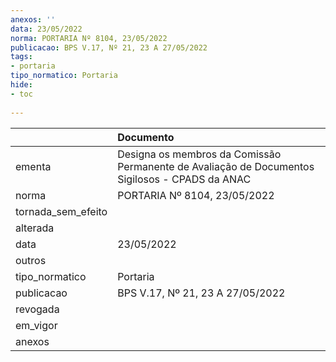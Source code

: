 ```yaml
---
anexos: ''
data: 23/05/2022
norma: PORTARIA Nº 8104, 23/05/2022
publicacao: BPS V.17, Nº 21, 23 A 27/05/2022
tags:
- portaria
tipo_normatico: Portaria
hide: 
- toc 
 
---
```


|                    | Documento                                                                                      |
|:-------------------|:-----------------------------------------------------------------------------------------------|
| ementa             | Designa os membros da Comissão Permanente de Avaliação de Documentos Sigilosos - CPADS da ANAC |
| norma              | PORTARIA Nº 8104, 23/05/2022                                                                   |
| tornada_sem_efeito |                                                                                                |
| alterada           |                                                                                                |
| data               | 23/05/2022                                                                                     |
| outros             |                                                                                                |
| tipo_normatico     | Portaria                                                                                       |
| publicacao         | BPS V.17, Nº 21, 23 A 27/05/2022                                                               |
| revogada           |                                                                                                |
| em_vigor           |                                                                                                |
| anexos             |                                                                                                |